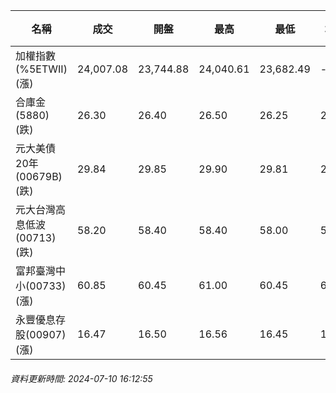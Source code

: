 | 名稱 | 成交 | 開盤 | 最高 | 最低 | 均價 | 成交金額(億) | 昨收 | 漲跌幅 | 漲跌 | 總量 | 昨量 | 振幅 |
| -------- | -------- | -------- | -------- |-------- | -------- | -------- |-------- |-------- |-------- | -------- | -------- |-------- |
|加權指數(%5ETWII) (漲)|24,007.08|23,744.88|24,040.61|23,682.49|-|5,130.26|23,900.08|0.45%|107.00|10,643,658|0|1.50%|
|合庫金(5880) (跌)|26.30|26.40|26.50|26.25|26.32|3.09|26.40|0.38%|0.10|11,727|8,712|0.95%|
|元大美債20年(00679B) (跌)|29.84|29.85|29.90|29.81|29.84|17.39|29.90|0.20%|0.06|58,284|46,946|0.30%|
|元大台灣高息低波(00713) (跌)|58.20|58.40|58.40|58.00|58.20|7.96|58.40|0.34%|0.20|13,682|18,900|0.68%|
|富邦臺灣中小(00733) (漲)|60.85|60.45|61.00|60.45|60.83|0.971|60.60|0.41%|0.25|1,596|2,240|0.91%|
|永豐優息存股(00907) (漲)|16.47|16.50|16.56|16.45|16.50|0.276|16.45|0.12%|0.02|1,672|3,013|0.67%|
###### 資料更新時間: 2024-07-10 16:12:55